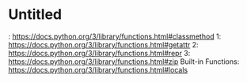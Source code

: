 # Untitled

: https://docs.python.org/3/library/functions.html#classmethod
 1: https://docs.python.org/3/library/functions.html#getattr
 2: https://docs.python.org/3/library/functions.html#repr
 3: https://docs.python.org/3/library/functions.html#zip
Built-in Functions: https://docs.python.org/3/library/functions.html#locals